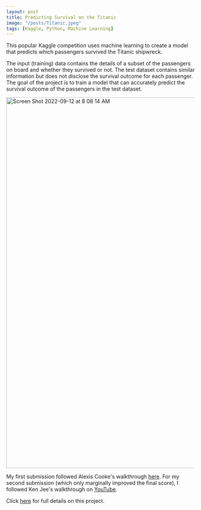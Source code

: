 ```yaml
---
layout: post
title: Predicting Survival on the Titanic
image: "/posts/Titanic.jpeg"
tags: [Kaggle, Python, Machine Learning]
---
```


This popular Kaggle competition uses machine learning to create a model that predicts which passengers survived the Titanic shipwreck.

The input (training) data contains the details of a subset of the passengers on board and whether they survived or not. The test dataset contains similar information but does not disclose the survival outcome for each passenger. The goal of the project is to train a model that can accurately predict the survival outcome of the passengers in the test dataset.

<img width="990" alt="Screen Shot 2022-09-12 at 8 08 14 AM" src="https://user-images.githubusercontent.com/19756136/189649447-213c3c5f-60ac-4e28-961d-197fb3d2ccac.png">

My first submission followed Alexis Cooke's walkthrough [here](https://www.kaggle.com/code/alexisbcook/titanic-tutorial/notebook). For my second submission (which only marginally improved the final score), I followed Ken Jee's walkthrough on [YouTube](https://www.youtube.com/watch?v=I3FBJdiExcg).

Click [here](https://www.kaggle.com/code/cdelgado2/getting-started-with-titanic-2nd-submission) for full details on this project.
